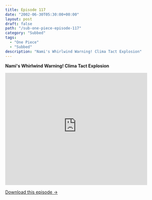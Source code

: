 ```yaml
---
title: Episode 117
date: "2002-06-30T05:30:00+00:00"
layout: post
draft: false
path: "/sub-one-piece-episode-117"
category: "Subbed"
tags:
  - "One Piece"
  - "Subbed"
description: "Nami's Whirlwind Warning! Clima Tact Explosion"
---
```


**Nami's Whirlwind Warning! Clima Tact Explosion**

<iframe width="640" height="360" src="https://www.rapidvideo.com/e/FXOREMP8E2" frameborder="0" marginwidth=0 marginheight=0 scrolling=no allowfullscreen style="max-width:90%;"></iframe>

<a href="http://ouo.io/qs/eCodkFEQ?s=https://www.rapidvideo.com/d/FXOREMP8E2" class="styled_a">Download this episode →</a>

